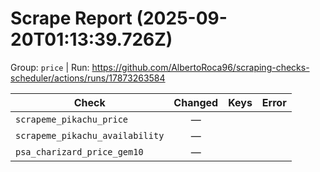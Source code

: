 # Scrape Report (2025-09-20T01:13:39.726Z)

Group: `price`  |  Run: https://github.com/AlbertoRoca96/scraping-checks-scheduler/actions/runs/17873263584

| Check | Changed | Keys | Error |
|---|:---:|:--|:--|
| `scrapeme_pikachu_price` | — |  |  |
| `scrapeme_pikachu_availability` | — |  |  |
| `psa_charizard_price_gem10` | — |  |  |
